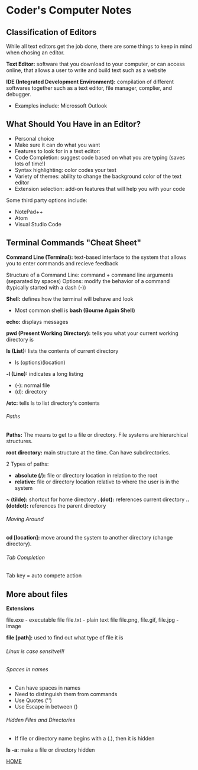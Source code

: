 # Coder's Computer Notes

## Classification of Editors

While all text editors get the job done, there are some things to keep in mind when chosing an editor.

**Text Editor:** software that you download to your computer, or can access online, that allows a user to write and build text such as a website

**IDE (Integrated Development Environment):** compilation of different softwares together such as a text editor, file manager, complier, and debugger. 
- Examples include: Microssoft Outlook

## What Should You Have in an Editor?

- Personal choice
- Make sure it can do what you want 
- Features to look for in a text editor:
-   Code Completion: suggest code based on what you are typing (saves lots of time!)
-   Syntax highlighting: color codes your text
-   Variety of themes: ability to change the background color of the text editor 
-   Extension selection: add-on features that will help you with your code

Some third party options include:
- NotePad++
- Atom
- Visual Studio Code

## Terminal Commands "Cheat Sheet"

**Command Line (Terminal):** text-based interface to the system that allows you to enter commands and recieve feedback

Structure of a Command Line: command + command line arguments (separated by spaces)
Options: modify the behavior of a command (typically started with a dash (-))

**Shell:** defines how the terminal will behave and look
- Most common shell is **bash (Bourne Again Shell)**

**echo:** displays messages 

**pwd (Present Working Directory):** tells you what your current working directory is

**ls (List):** lists the contents of current directory
- ls (options)(location)

**-l (Line):** indicates a long listing
- (-): normal file
- (d): directory

**/etc:** tells ls to list directory's contents

###### Paths

**Paths:** The means to get to a file or directory. File systems are hierarchical structures.

**root directory:** main structure at the time. Can have subdirectories. 

2 Types of paths:
 - **absolute (/):** file or directory location in relation to the root
 - **relative:** file or directory location relative to where the user is in the system

**~ (tilde):** shortcut for home directory
**. (dot):** references current directory
**.. (dotdot):** references the parent directory 

###### Moving Around

**cd [location]:** move around the system to another directory (change directory).

###### Tab Completion

Tab key = auto compete action 

## More about files

**Extensions**

file.exe - executable file
file.txt - plain text file
file.png, file.gif, file.jpg - image

**file [path]:** used to find out what type of file it is

###### Linux is case sensitve!!!

###### Spaces in names

- Can have spaces in names
- Need to distinguish them from commands
-   Use Quotes ('')
-   Use Escape in between (\)

###### Hidden Files and Directories

- If file or directory name begins with a (.), then it is hidden

**ls -a:** make a file or directory hidden

[HOME](README.md)
